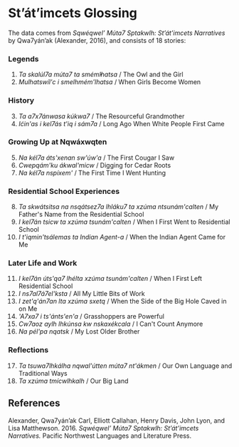 # St’át’imcets Glossing

The data comes from *Sqwéqwel’ Múta7 Sptakwlh: St’át’imcets Narratives* by Qwa7yán’ak (Alexander, 2016), and consists of 18 stories:  
### Legends
1. *Ta skalúl7a múta7 ta smém̓lhatsa* / The Owl and the Girl
2. *Mulhatswíl'c i smelhmém'lhatsa* / When Girls Become Women  
### History  
3. *Ta a7x7ánwasa kúkwa7* / The Resourceful Grandmother  
4. *Ićin'as i kel7ás t'iq i sám7a* / Long Ago When White People First Came  
### Growing Up at Nqwáxwqten  
5. *Na kél7a áts'xenan sw'úw'a* / The First Cougar I Saw  
6. *Cwepqám'ku ákwal'micw* / Digging for Cedar Roots  
7. *Na kél7a nspíxem'* / The First Time I Went Hunting  
### Residential School Experiences  
8. *Ta skwátsitsa na nsqátsez7a lhláku7 ta xzúma ntsunám'calten* / My Father's Name from the Residential School  
9. *I kel7án tsicw ta xzúma tsunám'calten* / When I First Went to Residential School  
10. *I t'iqmin'tsálemas ta Indian Agent-a* / When the Indian Agent Came for Me
### Later Life and Work  
11. *I kel7án úts'qa7 lhélta xzúma tsunám'calten* / When I First Left Residential School  
12. *I ns7al7á7el'ksta* / All My Little Bits of Work  
13. *I zet'q'án7an lta xzúma sxetq* / When the Side of the Big Hole Caved in on Me  
14. *'A7xa7 i ts'ánts'en'a* / Grasshoppers are Powerful  
15. *Cw7aoz aylh lhkúnsa kw nskaxékcala* / I Can't Count Anymore  
16. *Na pél'pa nqatsk* / My Lost Older Brother  
### Reflections  
17. *Ta tsuwa7lhkálha nqwal'útten múta7 nt'ákmen* / Our Own Language and Traditional Ways
18. *Ta xzúma tmícwlhkalh* / Our Big Land

## References
Alexander, Qwa7yán’ak Carl, Elliott Callahan, Henry Davis, John Lyon, and Lisa Matthewson. 2016. *Sqwéqwel’ Múta7 Sptakwlh: St’át’imcets Narratives.* Pacific Northwest Languages and Literature Press.
